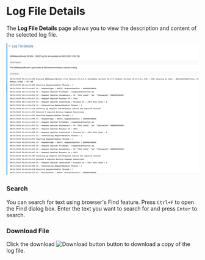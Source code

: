 # Log File Details

The **Log File Details** page allows you to view the description and content of the selected log file.

![A screen showing log file details](../../../../../Resources/Images/SM/Library/Logs/LogDetails.png "Log File Details")

### Search

You can search for text using browser's Find feature. Press `Ctrl+F` to open the Find dialog box. Enter the text you want to search for and press `Enter` to search.

### Download File

Click the download ![Download button](../../../../../Resources/Images/SM/Library/Logs/Download-Button.png "Download") button to download a copy of the log file.
